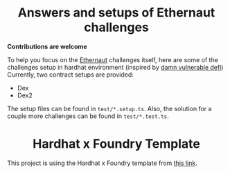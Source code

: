# <h1 align="center">Answers and setups of Ethernaut challenges</h1>

**Contributions are welcome**

To help you focus on the [Ethernaut](https://ethernaut.openzeppelin.com/) challenges itself, here are some of the challenges setup in hardhat environment (inspired by [damn vulnerable defi](https://www.damnvulnerabledefi.xyz/))
Currently, two contract setups are provided:

- Dex
- Dex2

The setup files can be found in `test/*.setup.ts`.
Also, the solution for a couple more challenges can be found in `test/*.test.ts`.

# <h1 align="center"> Hardhat x Foundry Template </h1>

This project is using the Hardhat x Foundry template from [this link](https://github.com/foundry-rs/hardhat-foundry-template).
